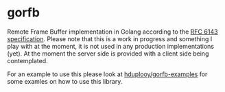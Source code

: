 # gorfb

Remote Frame Buffer implementation in Golang according to the [RFC 6143 specification](http://www.rfc-base.org/txt/rfc-6143.txt). Please note that this is a work in progress and something I play with at the moment, it is not used in any production implementations (yet). At the moment the server side is provided with a client side being contemplated.

For an example to use this please look at [hduplooy/gorfb-examples](https://github.com/hduplooy/gorfb-examples) for some examles on how to use this library.

